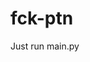 # fck-ptn

<!-- # https://gist.github.com/pzb/b4b6f57144aea7827ae4#file-user-agents-txt -->

Just run main.py
